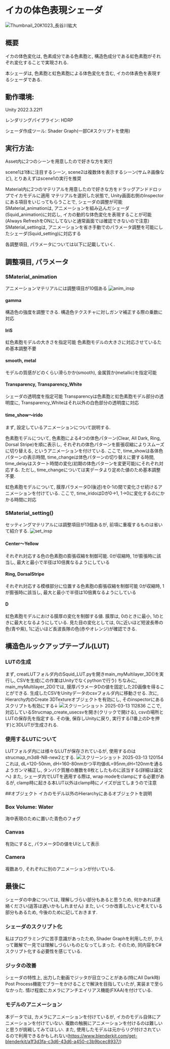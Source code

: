 # イカの体色表現シェーダ
![Thumbnail_20K1023_長谷川紘大](https://github.com/user-attachments/assets/b8a0c500-24b2-44af-823b-4783752e251c)

## 概要
イカの体色変化は, 色素成分である色素胞と, 構造色成分である虹色素胞がそれぞれ変化することで実現される. 

本シェーダは, 色素胞と虹色素胞による体色変化を含む, イカの体表色を表現するシェーダである. 

## 動作環境:
Unity 2022.3.22f1

レンダリングパイプライン: HDRP

シェーダ作成ツール: Shader Graph(一部C#スクリプトを使用)

## 実行方法:
Asset内に2つのシーンを用意したので好きな方を実行

scene1は1体に注目するシーン, scene2は複数体を表示するシーン(サムネ画像など), とりあえずはscene1の実行を推奨

Material内に2つのマテリアルを用意したので好きな方をドラッグアンドドロップでイカモデルに適用
マテリアルを選択した状態で, Unity画面右側のInspectorにある項目をいじってもらうことで, シェーダの調整が可能
SMaterial_animationは, アニメーションを組み込んだシェーダ(Squid_animation)に対応し, イカの動的な体色変化を表現することが可能(Always RefreshをONにしてないと通常画面では確認できないので注意)
SMaterial_settingは, アニメーションを省き手動でのパラメータ調整を可能にしたシェーダ(Squid_setting)に対応する

各調整項目, パラメータについては以下に記載していく. 

## 調整項目, パラメータ
### SMaterial_animation
 アニメーションマテリアルには調整項目が10個ある
![anim_insp](https://github.com/user-attachments/assets/6b89e99b-4023-4838-8f32-2ba8614cf669)


#### gamma
構造色の強度を調整できる. 
構造色テクスチャに対しガンマ補正する際の乗数に対応
#### IriS
虹色素胞モデルの大きさを指定可能
色素胞モデルの大きさに対応させているため基本調整不要
#### smooth, metal
モデルの質感がどのくらい滑らかか(smooth), 金属質か(metallic)を指定可能
#### Transparency, Transparency_White
シェーダの透明度を指定可能
Transparencyは色素胞と虹色素胞モデル部分の透明度に, Transparency_Whiteはそれ以外の白色部分の透明度に対応
#### time_show～irido
まず, 設定しているアニメーションについて説明する. 

色素胞モデルについて, 色素胞による4つの体色パターン(Clear, All Dark, Ring, Dorsal Stripe)を順に表示し, それぞれの体色パターンを膨張収縮によりスムーズに切り替える, というアニメーションを付けている. 
ここで, time_showは各体色パターンの表示時間, time_changeは体色パターンの切り替えに要する時間, time_delayはスタート時間の変化(初期の体色パターンを変更可能)にそれぞれ対応する. ただし, time_changeについては実データより定めた値のため基本調整不要. 

虹色素胞モデルについて, 膜厚パラメータD(後述)を0-1の間で変化させ続けるアニメーションを付けている. 
ここで, time_iridoはDが0→1, 1→0に変化するのにかかる時間に対応

### SMaterial_setting()
 セッティングマテリアルには調整項目が13個あるが, 前項に重複するものは省いて紹介する. 
![set_insp](https://github.com/user-attachments/assets/e0628276-dcfd-4b37-b199-c24f34158ebe)

#### Center～Yellow
それぞれ対応する色の色素胞の膨張収縮を制御可能. 
0が収縮時, 1が膨張時に該当し, 最大と最小で半径は10倍異なるようにしている
#### Ring, DorsalStripe
それぞれ対応する模様部分に位置する色素胞の膨張収縮を制御可能
0が収縮時, 1が膨張時に該当し, 最大と最小で半径は10倍異なるようにしている
#### D
虹色素胞モデルにおける膜厚の変化を制御する値. 
膜厚は, 0のときに最小, 1のときに最大となるようにしている. 
見た目の変化としては, 0に近いほど短波長帯の色(青や紫), 1に近いほど長波長隊の色(赤やオレンジ)が確認できる. 

## 構造色ルックアップテーブル(LUT)
### LUTの生成
まず, creatLUTフォルダ内のSquid_LUT.pyを開きmain_myMultilayer_3D()を実行し, CSVを生成(この作業はUnityでなくpythonで行う)
ちなみに, main_myMultilayer_2D()では, 膜厚パラメータDの値を固定した2D画像を得ることができる. 
生成したCSVをUnityデータのcsvフォルダ内に移動させる. 
 次に, Hierarchy内のCreate 3DTextureオブジェクトを有効にし, そのinspectorにあるスクリプトも有効にする↓
![スクリーンショット 2025-03-13 112836](https://github.com/user-attachments/assets/279e95c6-2a67-489e-8e25-93ca7a28fcc2)
ここで, 対応しているStrucmap_create_usecsvを開き(クリックで開ける), csvの場所とLUTの保存先を指定する. 
その後, 保存しUnityに戻り, 実行する(1番上の▷を押す)と3DLUTが生成される. 

### 使用するLUTについて
 LUTフォルダ内には様々なLUTが保存されているが, 使用するのはstrucmap_m3d8-N8-new2とする. 
 ![スクリーンショット 2025-03-13 120154](https://github.com/user-attachments/assets/bd5583a8-b73f-4590-8d03-20d567074be5)
これは, dL=120-50nm, dH=160-80nmかつ平均値dL=95nm,dH=120nmを通るようガンマ補正し, タンパク質層の層数を8枚としたものに該当する(詳細は論文へ)
また, シェーダ内でLUTを適用する際は, wrap modeをclampにする必要があるが, clamp時に起きる本LUT以外はclamp時にノイズが出てしまうので注意

##オブジェクト
イカのモデル以外のHierarchyにあるオブジェクトを説明

### Box Volume: Water
海中表現のために置いた青色のフォグ
### Canvas
有効にすると, パラメータDの値をUIとして表示
### Camera
複数あり, それぞれに別のアニメーションが付いている. 

## 最後に
シェーダの中身については, 理解しづらい部分もあると思うため, 何かあれば連絡ください(返答は遅いかもしれません)
また, いくつか改善したいと考えている部分もあるため, 今後のために記しておきます. 
### シェーダのスクリプト化
私はプログラミングに苦手意識があったため, Shader Graphを利用したが, かえって難解で一見では理解しづらいものとなってしまった. 
そのため, 同内容をC#スクリプト化する必要性を感じている. 

### ジッタの改善
シェーダの特性上, 出力した動画でジッタが目立つことがある(特にAll Dark時)
Post Process機能でブラーをかけることで解決を目指していたが, 実装まで至らなかった. 
情け程度にカメラにアンチエイリアス機能(FXAA)を付けている. 

### モデルのアニメーション
本データでは, カメラにアニメーションを付けているが, イカのモデル自体にアニメーションを付けていない. 
複数の触腕にアニメーションを付けるのは難しいと思うが挑戦してみてほしい. 
また, 使用したモデルは元からリグ付けされているので利用できるかもしれない(https://www.blenderkit.com/get-blenderkit/a1f3d3fa-c3d6-43d6-a450-c3b9bcec8937/)
